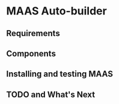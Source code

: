 # MAAS Auto-builder


## Requirements


## Components


## Installing and testing MAAS 


## TODO and What's Next


